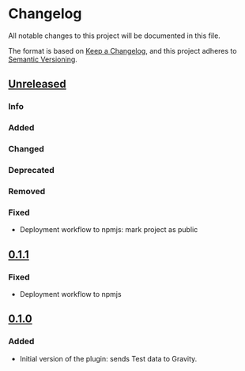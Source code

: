 # Changelog

All notable changes to this project will be documented in this file.

The format is based on [Keep a Changelog](https://keepachangelog.com/en/1.0.0/), and this project adheres
to [Semantic Versioning](https://semver.org/spec/v2.0.0.html).

## [Unreleased](https://github.com/Smartesting/gravity-data-collector/compare/v0.1.1...main)

### Info

### Added

### Changed

### Deprecated

### Removed

### Fixed

- Deployment workflow to npmjs: mark project as public

## [0.1.1](https://github.com/Smartesting/gravity-data-collector/compare/v0.1.0...v0.1.1)

### Fixed

- Deployment workflow to npmjs

## [0.1.0](https://github.com/Smartesting/gravity-data-collector/compare/bae154a25f8e8fd5c3f5bb893c81a52c6c7b3c18...v0.1.0)

### Added

- Initial version of the plugin: sends Test data to Gravity.
